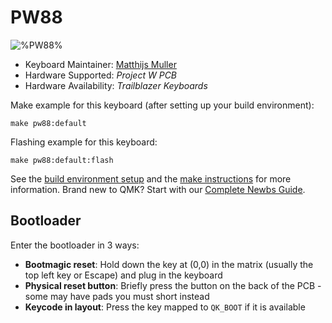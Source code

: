 # PW88

![%PW88%](https://i.imgur.com/0uN5u2g.jpg)


* Keyboard Maintainer: [Matthijs Muller](https://github.com/smollchungus)
* Hardware Supported: *Project W PCB*
* Hardware Availability: *Trailblazer Keyboards*

Make example for this keyboard (after setting up your build environment):

    make pw88:default

Flashing example for this keyboard:

    make pw88:default:flash

See the [build environment setup](https://docs.qmk.fm/#/getting_started_build_tools) and the [make instructions](https://docs.qmk.fm/#/getting_started_make_guide) for more information. Brand new to QMK? Start with our [Complete Newbs Guide](https://docs.qmk.fm/#/newbs).

## Bootloader

Enter the bootloader in 3 ways:

* **Bootmagic reset**: Hold down the key at (0,0) in the matrix (usually the top left key or Escape) and plug in the keyboard
* **Physical reset button**: Briefly press the button on the back of the PCB - some may have pads you must short instead
* **Keycode in layout**: Press the key mapped to `QK_BOOT` if it is available
